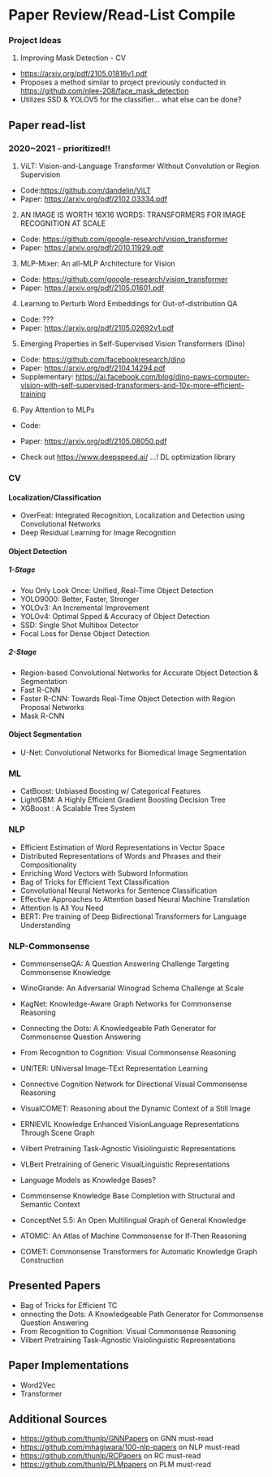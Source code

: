 # Paper Review/Read-List Compile

### Project Ideas
1) Improving Mask Detection - CV
- https://arxiv.org/pdf/2105.01816v1.pdf
- Proposes a method similar to project previously conducted in https://github.com/nlee-208/face_mask_detection
- Utilizes SSD & YOLOV5 for the classifier... what else can be done?

## Paper read-list
### 2020~2021 - prioritized!!
1) ViLT: Vision-and-Language Transformer Without Convolution or Region Supervision
- Code:https://github.com/dandelin/ViLT
- Paper: https://arxiv.org/pdf/2102.03334.pdf

2) AN IMAGE IS WORTH 16X16 WORDS: TRANSFORMERS FOR IMAGE RECOGNITION AT SCALE
- Code: https://github.com/google-research/vision_transformer
- Paper: https://arxiv.org/pdf/2010.11929.pdf

3) MLP-Mixer: An all-MLP Architecture for Vision
- Code: https://github.com/google-research/vision_transformer
- Paper: https://arxiv.org/pdf/2105.01601.pdf

4) Learning to Perturb Word Embeddings for Out-of-distribution QA
- Code: ???
- Paper: https://arxiv.org/pdf/2105.02692v1.pdf

5) Emerging Properties in Self-Supervised Vision Transformers (Dino)
- Code: https://github.com/facebookresearch/dino
- Paper: https://arxiv.org/pdf/2104.14294.pdf
- Supplementary: https://ai.facebook.com/blog/dino-paws-computer-vision-with-self-supervised-transformers-and-10x-more-efficient-training

6) Pay Attention to MLPs
- Code:
- Paper: https://arxiv.org/pdf/2105.08050.pdf


- Check out https://www.deepspeed.ai/  ...! DL optimization library

### CV
#### Localization/Classification
- OverFeat: Integrated Recognition, Localization and Detection using Convolutional Networks
- Deep Residual Learning for Image Recognition

#### Object Detection
##### 1-Stage
- You Only Look Once: Unified, Real-Time Object Detection
- YOLO9000: Better, Faster, Stronger
- YOLOv3: An Incremental Improvement
- YOLOv4: Optimal Spped & Accuracy of Object Detection
- SSD: Single Shot Multibox Detector
- Focal Loss for Dense Object Detection

##### 2-Stage
- Region-based Convolutional Networks for Accurate Object Detection & Segmentation
- Fast R-CNN
- Faster R-CNN: Towards Real-Time Object Detection with Region Proposal Networks
- Mask R-CNN

#### Object Segmentation
- U-Net: Convolutional Networks for Biomedical Image Segmentation

### ML
- CatBoost: Unbiased Boosting w/ Categorical Features
- LightGBM: A Highly Efficient Gradient Boosting Decision Tree
- XGBoost : A Scalable Tree System

### NLP
- Efficient Estimation of Word Representations in Vector Space
- Distributed Representations of Words and Phrases and their Compositionality
- Enriching Word Vectors with Subword Information
- Bag of Tricks for Efficient Text Classification 
- Convolutional Neural Networks for Sentence Classification
- Effective Approaches to Attention based Neural Machine Translation
- Attention Is All You Need
- BERT: Pre training of Deep Bidirectional Transformers for Language Understanding

### NLP-Commonsense
- CommonsenseQA: A Question Answering Challenge Targeting Commonsense Knowledge
- WinoGrande: An Adversarial Winograd Schema Challenge at Scale
- KagNet: Knowledge-Aware Graph Networks for Commonsense Reasoning
- Connecting the Dots: A Knowledgeable Path Generator for Commonsense Question Answering

- From Recognition to Cognition: Visual Commonsense Reasoning
- UNITER: UNiversal Image-TExt Representation Learning
- Connective Cognition Network for Directional Visual Commonsense Reasoning
- VisualCOMET: Reasoning about the Dynamic Context of a Still Image
- ERNIEVIL Knowledge Enhanced VisionLanguage Representations Through Scene Graph
- Vilbert Pretraining Task-Agnostic Visiolinguistic Representations
- VLBert Pretraining of Generic VisualLinguistic Representations

- Language Models as Knowledge Bases? 
- Commonsense Knowledge Base Completion with Structural and Semantic Context
- ConceptNet 5.5: An Open Multilingual Graph of General Knowledge
- ATOMIC: An Atlas of Machine Commonsense for If-Then Reasoning
- COMET: Commonsense Transformers for Automatic Knowledge Graph Construction

## Presented Papers
- Bag of Tricks for Efficient TC
- onnecting the Dots: A Knowledgeable Path Generator for Commonsense Question Answering
- From Recognition to Cognition: Visual Commonsense Reasoning
- Vilbert Pretraining Task-Agnostic Visiolinguistic Representations

## Paper Implementations
- Word2Vec
- Transformer


## Additional Sources
- https://github.com/thunlp/GNNPapers on GNN must-read
- https://github.com/mhagiwara/100-nlp-papers on NLP must-read
- https://github.com/thunlp/RCPapers on RC must-read
- https://github.com/thunlp/PLMpapers on PLM must-read

